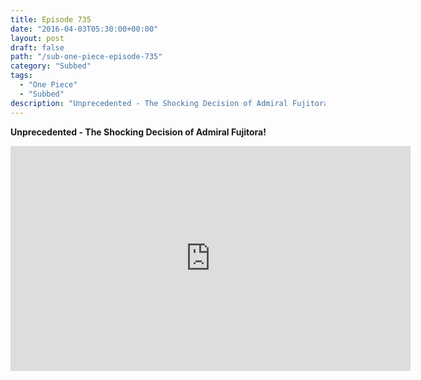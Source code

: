 ```yaml
---
title: Episode 735
date: "2016-04-03T05:30:00+00:00"
layout: post
draft: false
path: "/sub-one-piece-episode-735"
category: "Subbed"
tags:
  - "One Piece"
  - "Subbed"
description: "Unprecedented - The Shocking Decision of Admiral Fujitora!"
---
```


**Unprecedented - The Shocking Decision of Admiral Fujitora!**

<iframe width="640" height="360" src="https://www.rapidvideo.com/e/G6FRPGNJKJ" frameborder="0" marginwidth=0 marginheight=0 scrolling=no allowfullscreen></iframe>

